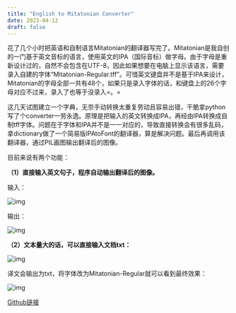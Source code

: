 ```yaml
---
title: "English to Mitatonian Converter"
date: 2023-04-12
draft: false
---
```


花了几个小时把英语和自制语言Mitatonian的翻译器写完了。Mitatonian是我自创的一门基于英文音标的语言，使用英文的IPA（国际音标）做字母。由于字母是重新设计过的，自然不会包含在UTF-8，因此如果想要在电脑上显示该语言，需要录入自建的字体“Mitatonian-Regular.tff”。可惜英文键盘并不是基于IPA来设计，Mitatonian的字母全部一共有48个，如果只是录入字体的话，和键盘上的26个字母对应不过来，录入了也等于没录入=。=

这几天试图建立一个字典，无奈手动转换太重复劳动且容易出错，干脆拿python写了个converter一劳永逸。原理是把输入的英文转换成IPA，再经由IPA转换成自制tff字体。问题在于字体和IPA并不是一一对应的，导致直接转换会有很多乱码，拿dictionary做了一个简易版IPAtoFont的翻译器，算是解决问题。最后再调用该翻译器，通过PIL画图输出翻译后的图像。

目前来说有两个功能：

**（1）直接输入英文句子，程序自动输出翻译后的图像。**

输入：

![img](/images/img001.png)

输出：

![img](/images/img02.png)



**（2）文本量大的话，可以直接输入文档txt：**

![img](/images/image-6-1024x260.png)

译文会输出为txt，将字体改为Mitatonian-Regular就可以看到最终效果：

![img](/images/image-4-1024x566.png)



[Github链接](https://github.com/Eldoov/eng-to-mitatonian-converter)
